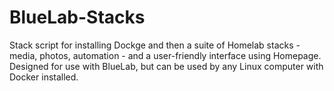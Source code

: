 # BlueLab-Stacks
Stack script for installing Dockge and then a suite of Homelab stacks - media, photos, automation - and a user-friendly interface using Homepage. Designed for use with BlueLab, but can be used by any Linux computer with Docker installed.
